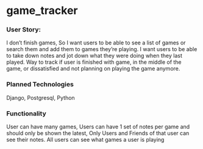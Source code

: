 # game_tracker


### User Story:
I don’t finish games, So I want users to be able to see a list of games or search them and add them to games they’re playing. I want users to be able to take down notes and jot down what they were doing when they last played. Way to track if user is finished with game, in the middle of the game, or dissatisfied and not planning on playing the game anymore.

### Planned Technologies
Django, Postgresql, Python

### Functionality
User can have many games, Users can have 1 set of notes per game and should only be shown the latest, Only Users and Friends of that user can see their notes. All users can see what games a user is playing